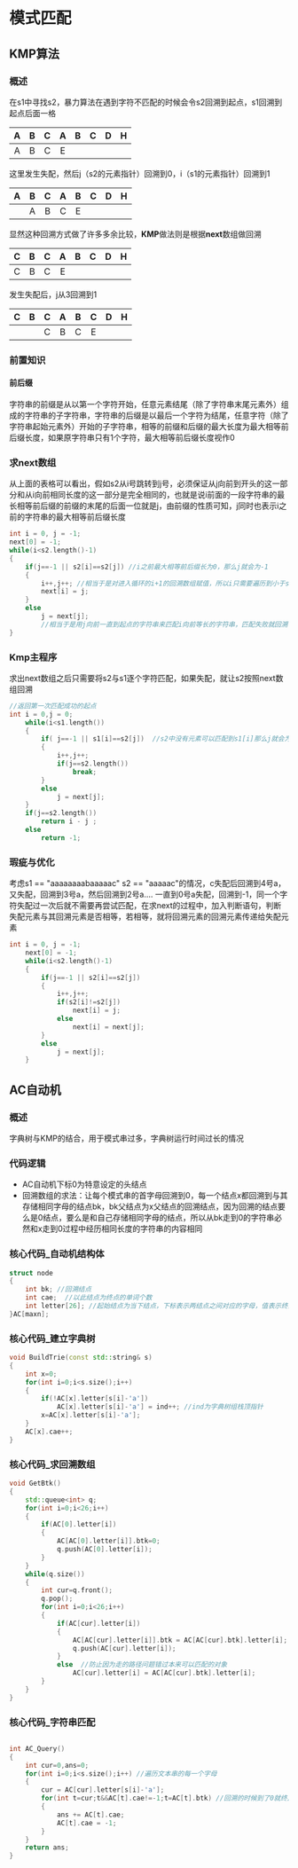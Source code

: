 # 模式匹配

## KMP算法

### 概述

在s1中寻找s2，暴力算法在遇到字符不匹配的时候会令s2回溯到起点，s1回溯到起点后面一格

|  A   |  B   |  C   |  A   |  B   |  C   |  D   |  H   |
| :--: | :--: | :--: | :--: | :--: | :--: | :--: | :--: |
|  A   |  B   |  C   |  E   |      |      |      |      |

这里发生失配，然后j（s2的元素指针）回溯到0，i（s1的元素指针）回溯到1

|  A   |  B   |  C   |  A   |  B   |  C   |  D   |  H   |
| :--: | :--: | :--: | :--: | :--: | :--: | :--: | :--: |
|      |  A   |  B   |  C   |  E   |      |      |      |

显然这种回溯方式做了许多多余比较，**KMP**做法则是根据**next**数组做回溯

|  C   |  B   |  C   |  A   |  B   |  C   |  D   |  H   |
| :--: | :--: | :--: | :--: | :--: | :--: | :--: | :--: |
|  C   |  B   |  C   |  E   |      |      |      |      |

发生失配后，j从3回溯到1

|  C   |  B   |  C   |  A   |  B   |  C   |  D   |  H   |
| :--: | :--: | :--: | :--: | :--: | :--: | :--: | :--: |
|      |      |  C   |  B   |  C   |  E   |      |      |

### 前置知识

#### 前后缀

字符串的前缀是从以第一个字符开始，任意元素结尾（除了字符串末尾元素外）组成的字符串的子字符串，字符串的后缀是以最后一个字符为结尾，任意字符（除了字符串起始元素外）开始的子字符串，相等的前缀和后缀的最大长度为最大相等前后缀长度，如果原字符串只有1个字符，最大相等前后缀长度视作0

### 求next数组

从上面的表格可以看出，假如s2从i号跳转到j号，必须保证从j向前到开头的这一部分和从i向前相同长度的这一部分是完全相同的，也就是说i前面的一段字符串的最长相等前后缀的前缀的末尾的后面一位就是j，由前缀的性质可知，j同时也表示i之前的字符串的最大相等前后缀长度

```c++
int i = 0, j = -1;
next[0] = -1;
while(i<s2.length()-1)
{
	if(j==-1 || s2[i]==s2[j]) //i之前最大相等前后缀长为0，那么j就会为-1 
	{
		i++,j++; //相当于是对进入循环的i+1的回溯数组赋值，所以i只需要遍历到小于s2.length()-1
		next[i] = j;
	}
	else
		j = next[j];
		//相当于是用j向前一直到起点的字符串来匹配i向前等长的字符串，匹配失败就回溯 
}
```

### Kmp主程序

求出next数组之后只需要将s2与s1逐个字符匹配，如果失配，就让s2按照next数组回溯
```c++
//返回第一次匹配成功的起点
int i = 0,j = 0;
	while(i<s1.length())
	{
		if( j==-1 || s1[i]==s2[j])  //s2中没有元素可以匹配到s1[i]那么j就会为-1 
		{
			i++,j++;
			if(j==s2.length())
				break;
		}
		else
			j = next[j];
	}
	if(j==s2.length())
		return i - j ;
	else 
		return -1;
```

### 瑕疵与优化

考虑s1 == "aaaaaaaabaaaaac"  s2 == "aaaaac"的情况，c失配后回溯到4号a，又失配，回溯到3号a，然后回溯到2号a.... 一直到0号a失配，回溯到-1，同一个字符失配过一次后就不需要再尝试匹配，在求next的过程中，加入判断语句，判断失配元素与其回溯元素是否相等，若相等，就将回溯元素的回溯元素传递给失配元素

```c++
int i = 0, j = -1;
	next[0] = -1;
	while(i<s2.length()-1)
	{
		if(j==-1 || s2[i]==s2[j]) 
		{
			i++,j++;
			if(s2[i]!=s2[j])
				next[i] = j;
			else
				next[i] = next[j];
		}
		else
			j = next[j];
	}
```

## AC自动机

### 概述

字典树与KMP的结合，用于模式串过多，字典树运行时间过长的情况

### 代码逻辑

- AC自动机下标0为特意设定的头结点
- 回溯数组的求法：让每个模式串的首字母回溯到0，每一个结点x都回溯到与其存储相同字母的结点bk，bk父结点为x父结点的回溯结点，因为回溯的结点要么是0结点，要么是和自己存储相同字母的结点，所以从bk走到0的字符串必然和x走到0过程中经历相同长度的字符串的内容相同

### 核心代码_自动机结构体

```c++
struct node
{
    int bk; //回溯结点
    int cae;  //以此结点为终点的单词个数
    int letter[26]; //起始结点为当下结点，下标表示两结点之间对应的字母，值表示终止结点
}AC[maxn];
```

### 核心代码_建立字典树

```c++
void BuildTrie(const std::string& s)
{
	int x=0;
	for(int i=0;i<s.size();i++)
	{
		if(!AC[x].letter[s[i]-'a'])
			AC[x].letter[s[i]-'a'] = ind++; //ind为字典树组栈顶指针
		x=AC[x].letter[s[i]-'a'];
	}
	AC[x].cae++;
}
```

### 核心代码_求回溯数组

```c++
void GetBtk()
{
	std::queue<int> q;
	for(int i=0;i<26;i++)
	{
		if(AC[0].letter[i]) 
		{
			AC[AC[0].letter[i]].btk=0; 
			q.push(AC[0].letter[i]);  
		}
	}
	while(q.size()) 
	{
		int cur=q.front();
		q.pop();
		for(int i=0;i<26;i++)
		{
			if(AC[cur].letter[i]) 
			{
				AC[AC[cur].letter[i]].btk = AC[AC[cur].btk].letter[i]; 
				q.push(AC[cur].letter[i]); 
			}
			else  //防止因为走的路径问题错过本来可以匹配的对象
				AC[cur].letter[i] = AC[AC[cur].btk].letter[i];
		}
	}
}
```

### 核心代码_字符串匹配

```c++

int AC_Query()
{
	int cur=0,ans=0;
	for(int i=0;i<s.size();i++) //遍历文本串的每一个字母 
	{
		cur = AC[cur].letter[s[i]-'a']; 
		for(int t=cur;t&&AC[t].cae!=-1;t=AC[t].btk) //回溯的时候到了0就终止，如果cae等于-1说明此路来过
		{
			ans += AC[t].cae;  
			AC[t].cae = -1; 	
		} 
	}
	return ans;
} 
```

